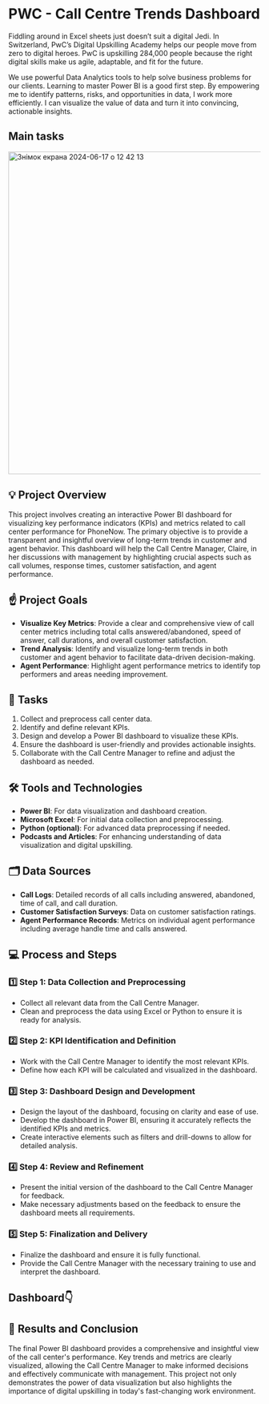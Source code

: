 # PWC - Call Centre Trends Dashboard

Fiddling around in Excel sheets just doesn’t suit a digital Jedi. In Switzerland, PwC’s Digital Upskilling Academy helps our people move from zero to digital heroes. PwC is upskilling 284,000 people because the right digital skills make us agile, adaptable, and fit for the future.

We use powerful Data Analytics tools to help solve business problems for our clients. Learning to master Power BI is a good first step. By empowering me to identify patterns, risks, and opportunities in data, I work more efficiently. I can visualize the value of data and turn it into convincing, actionable insights.

## Main tasks
<img width="644" alt="Знімок екрана 2024-06-17 о 12 42 13" src="https://github.com/IraSafonik/pws_forage/assets/32171563/9e0cce0f-7623-4577-8aa7-1ef497a6db4f">

## 💡 Project Overview

This project involves creating an interactive Power BI dashboard for visualizing key performance indicators (KPIs) and metrics related to call center performance for PhoneNow. The primary objective is to provide a transparent and insightful overview of long-term trends in customer and agent behavior. This dashboard will help the Call Centre Manager, Claire, in her discussions with management by highlighting crucial aspects such as call volumes, response times, customer satisfaction, and agent performance.

## ☝️ Project Goals

- **Visualize Key Metrics**: Provide a clear and comprehensive view of call center metrics including total calls answered/abandoned, speed of answer, call durations, and overall customer satisfaction.
- **Trend Analysis**: Identify and visualize long-term trends in both customer and agent behavior to facilitate data-driven decision-making.
- **Agent Performance**: Highlight agent performance metrics to identify top performers and areas needing improvement.

## 💼 Tasks

1. Collect and preprocess call center data.
2. Identify and define relevant KPIs.
3. Design and develop a Power BI dashboard to visualize these KPIs.
4. Ensure the dashboard is user-friendly and provides actionable insights.
5. Collaborate with the Call Centre Manager to refine and adjust the dashboard as needed.

## 🛠️ Tools and Technologies

- **Power BI**: For data visualization and dashboard creation.
- **Microsoft Excel**: For initial data collection and preprocessing.
- **Python (optional)**: For advanced data preprocessing if needed.
- **Podcasts and Articles**: For enhancing understanding of data visualization and digital upskilling.

## 🗂️ Data Sources

- **Call Logs**: Detailed records of all calls including answered, abandoned, time of call, and call duration.
- **Customer Satisfaction Surveys**: Data on customer satisfaction ratings.
- **Agent Performance Records**: Metrics on individual agent performance including average handle time and calls answered.

## 💻 Process and Steps

### 1️⃣ Step 1: Data Collection and Preprocessing
- Collect all relevant data from the Call Centre Manager.
- Clean and preprocess the data using Excel or Python to ensure it is ready for analysis.

### 2️⃣ Step 2: KPI Identification and Definition
- Work with the Call Centre Manager to identify the most relevant KPIs.
- Define how each KPI will be calculated and visualized in the dashboard.

### 3️⃣ Step 3: Dashboard Design and Development
- Design the layout of the dashboard, focusing on clarity and ease of use.
- Develop the dashboard in Power BI, ensuring it accurately reflects the identified KPIs and metrics.
- Create interactive elements such as filters and drill-downs to allow for detailed analysis.

### 4️⃣ Step 4: Review and Refinement
- Present the initial version of the dashboard to the Call Centre Manager for feedback.
- Make necessary adjustments based on the feedback to ensure the dashboard meets all requirements.

### 5️⃣ Step 5: Finalization and Delivery
- Finalize the dashboard and ensure it is fully functional.
- Provide the Call Centre Manager with the necessary training to use and interpret the dashboard.

## Dashboard👇

## 🌿 Results and Conclusion

The final Power BI dashboard provides a comprehensive and insightful view of the call center's performance. Key trends and metrics are clearly visualized, allowing the Call Centre Manager to make informed decisions and effectively communicate with management. This project not only demonstrates the power of data visualization but also highlights the importance of digital upskilling in today's fast-changing work environment.
